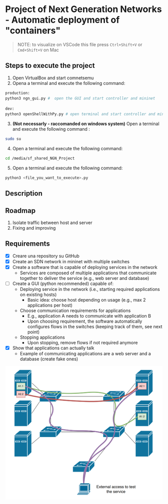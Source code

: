 # Project of Next Generation Networks - Automatic deployment of "containers"

> NOTE: to visualize on VSCode this file press `Ctrl+Shift+V` or `Cmd+Shift+V` on Mac

## Steps to execute the project

1. Open VirtualBox and start comnetsemu
2. Opena a terminal and execute the following command:

```bash
production:
python3 ngn_gui.py #  open the GUI and start controller and mininet

dev:
python3 openShellWithPy.py # open terminal and start controller and mininet
```

3. **(Not necessarly - raccomanded on windows system)** Open a terminal and execute the following command :

```bash
sudo su
```

4. Open a terminal and execute the following command:

```bash
cd /media/sf_shared_NGN_Project
```

5. Open a terminal and execute the following command:

```bash
python3 <file_you_want_to_execute>.py
```

## Description

## Roadmap

1. Isolate traffic between host and server
2. Fixing and improving 

## Requirements

- [x] Creare una repository su GitHub
- [x] Create an SDN network in mininet with multiple switches
- [X] Create a software that is capable of deploying services in the network
  - Services are composed of multiple applications that communicate together to deliver the service (e.g., web server and database)
- [ ] Create a GUI (python recommended) capable of:
  - Deploying service in the network (i.e., starting required applications on existing hosts)
    - Basic idea: choose host depending on usage (e.g., max 2 applications per host)
  - Choose communication requirements for applications
    - E.g., application A needs to communicate with application B
    - Upon choosing requirement, the software automatically configures flows in the switches (keeping track of them, see next point)
  - Stopping applications
    - Upon stopping, remove flows if not required anymore
- [x] Show that applications can actually talk
  - Example of communicating applications are a web server and a database (create fake ones)

![Immage of the final project](./img/Project_SDN.png)
